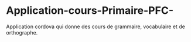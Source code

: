 # Application-cours-Primaire-PFC-

Application cordova qui donne des cours de grammaire, vocabulaire et de orthographe. 
